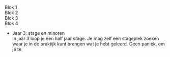 Blok 1  
Blok 2  
Blok 3  
Blok 4  
* Jaar 3: stage en minoren  
In jaar 3 loop je een half jaar stage. Je mag zelf een stageplek zoeken waar
je in de praktijk kunt brengen wat je hebt geleerd. Geen paniek, om je te
